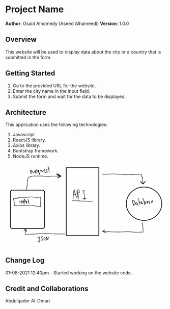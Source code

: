 # Project Name

**Author**: Osaid Alhomedy (Aseed Alhameedi)
**Version**: 1.0.0

## Overview

This website will be used to display data about the city or a country that is submitted in the form.

## Getting Started

1. Go to the provided URL for the website.
2. Enter the city name in the input field.
3. Submit the form and wait for the data to be displayed.


## Architecture

This application uses the following technologies:

1. Javascript
2. ReactJS library.
3. Axios library.
4. Bootstrap framework.
5. NodeJS runtime.

![request flow](src/assets/1.png)

## Change Log
<!-- Use this area to document the iterative changes made to your application as each feature is successfully implemented. Use time stamps. Here's an example:

01-01-2001 4:59pm - Application now has a fully-functional express server, with a GET route for the location resource. -->

01-08-2021 12:40pm - Started working on the website code.

## Credit and Collaborations

Abdulqader Al-Omari
